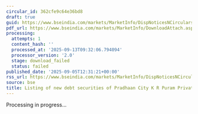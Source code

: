 ```yaml
---
circular_id: 362cfe9c64e36bd8
draft: true
guid: https://www.bseindia.com/markets/MarketInfo/DispNoticesNCirculars.aspx?Noticeid={9CD8E864-39B8-403F-BE70-E08A4A6DC208}&noticeno=20250905-19&dt=09/05/2025&icount=19&totcount=43&flag=0
pdf_url: https://www.bseindia.com/markets/MarketInfo/DownloadAttach.aspx?id=20250905-19&attachedId=
processing:
  attempts: 1
  content_hash: ''
  processed_at: '2025-09-13T09:32:06.794094'
  processor_version: '2.0'
  stage: download_failed
  status: failed
published_date: '2025-09-05T12:31:21+00:00'
rss_url: https://www.bseindia.com/markets/MarketInfo/DispNoticesNCirculars.aspx?Noticeid={9CD8E864-39B8-403F-BE70-E08A4A6DC208}&noticeno=20250905-19&dt=09/05/2025&icount=19&totcount=43&flag=0
source: bse
title: Listing of new debt securities of Pradhaan City K R Puram Private Limited
---
```


Processing in progress...
